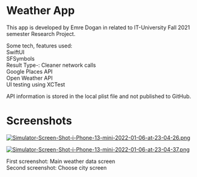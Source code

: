 # Weather App

This app is developed by Emre Dogan in related to IT-University Fall 2021 semester Research Project.  <br />

Some tech, features used:<br />
SwiftUI<br />
SFSymbols<br />
Result Type-: Cleaner network calls<br />
Google Places API<br />
Open Weather API<br />
UI testing using XCTest<br />


API information is stored in the local plist file and not published to GitHub.<br />

# Screenshots

[![Simulator-Screen-Shot-i-Phone-13-mini-2022-01-06-at-23-04-26.png](https://i.postimg.cc/gkxRn0pV/Simulator-Screen-Shot-i-Phone-13-mini-2022-01-06-at-23-04-26.png)](https://postimg.cc/dLKDfwL3)

[![Simulator-Screen-Shot-i-Phone-13-mini-2022-01-06-at-23-04-37.png](https://i.postimg.cc/mDTCDNZk/Simulator-Screen-Shot-i-Phone-13-mini-2022-01-06-at-23-04-37.png)](https://postimg.cc/kVhBYSbP)

First screenshot: Main weather data screen <br />
Second screenshot: Choose city screen<br />

